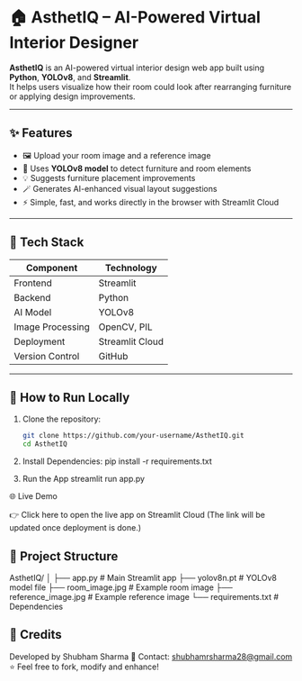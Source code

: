 # 🏠 AsthetIQ – AI-Powered Virtual Interior Designer

**AsthetIQ** is an AI-powered virtual interior design web app built using **Python**, **YOLOv8**, and **Streamlit**.  
It helps users visualize how their room could look after rearranging furniture or applying design improvements.

---

## ✨ Features

- 🖼️ Upload your room image and a reference image  
- 🤖 Uses **YOLOv8 model** to detect furniture and room elements  
- 💡 Suggests furniture placement improvements  
- 🪄 Generates AI-enhanced visual layout suggestions  
- ⚡ Simple, fast, and works directly in the browser with Streamlit Cloud  

---

## 🧰 Tech Stack

| Component | Technology |
|------------|-------------|
| Frontend | Streamlit |
| Backend | Python |
| AI Model | YOLOv8 |
| Image Processing | OpenCV, PIL |
| Deployment | Streamlit Cloud |
| Version Control | GitHub |

---

## 🚀 How to Run Locally

1. Clone the repository:
   ```bash
   git clone https://github.com/your-username/AsthetIQ.git
   cd AsthetIQ

2. Install Dependencies:
  pip install -r requirements.txt

3. Run the App
  streamlit run app.py

🌐 Live Demo

👉 Click here to open the live app on Streamlit Cloud
(The link will be updated once deployment is done.)



## 📂 Project Structure
AsthetIQ/
│
├── app.py # Main Streamlit app
├── yolov8n.pt # YOLOv8 model file
├── room_image.jpg # Example room image
├── reference_image.jpg # Example reference image
└── requirements.txt # Dependencies

## 💬 Credits

Developed by Shubham Sharma
📧 Contact: shubhamrsharma28@gmail.com
⭐ Feel free to fork, modify and enhance!
